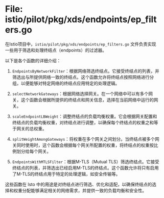 # File: istio/pilot/pkg/xds/endpoints/ep_filters.go

在Istio项目中，`istio/pilot/pkg/xds/endpoints/ep_filters.go` 文件负责实现一些用于筛选和处理终结点（endpoints）的过滤器。

以下是各个函数的详细介绍：

1. `EndpointsByNetworkFilter`：根据网络筛选终结点。它接受终结点的列表，并筛选出与所提供网络一致的终结点。这个函数允许将终结点按照网络进行分组，以便能够对特定网络的终结点应用特定的处理逻辑。

2. `selectNetworkGateways`：根据网络选择网关。在一个网络中可以有多个网关，这个函数会根据所提供的终结点和网关信息，选择在当前网络中运行的网关。

3. `scaleEndpointLBWeight`：调整终结点的负载均衡权重。它会根据网关配置和终结点的负载均衡权重，对终结点进行调整，以确保每个终结点的权重之和等于网关的总权重。

4. `splitWeightAmongGateways`：将权重在多个网关之间划分。当终结点被多个网关同时使用时，这个函数会根据每个网关所配置的权重，将终结点的权重按比例划分给每个网关。

5. `EndpointsWithMTLSFilter`：根据M-TLS（Mutual TLS）筛选终结点。它接受终结点的列表，并筛选出已经启用M-TLS的终结点。这个函数允许将只有启用了M-TLS的终结点用于特定的处理逻辑，如安全传输等。

这些函数在 Isto 中的用途是对终结点进行筛选、优化和适配，以确保终结点的选择和权重分配能够满足相关的网络需求，并提供一致的负载均衡和安全性。

